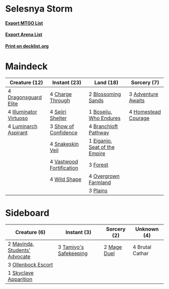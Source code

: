 # Selesnya Storm

#### [Export MTGO List](../collection/Selesnya%20Storm/Selesnya%20Storm.txt)
#### [Export Arena List](../collection/Selesnya%20Storm/Selesnya%20Storm_arena.txt)
#### [Print on decklist.org](http://decklist.org/?deckmain=3%09Adventure%20Awaits%0A2%09Blossoming%20Sands%0A1%09Boseiju,%20Who%20Endures%0A4%09Branchloft%20Pathway%0A4%09Charge%20Through%0A4%09Dragonsguard%20Elite%0A1%09Eiganjo,%20Seat%20of%20the%20Empire%0A3%09Forest%0A4%09Homestead%20Courage%0A4%09Illuminator%20Virtuoso%0A4%09Luminarch%20Aspirant%0A4%09Overgrown%20Farmland%0A3%09Plains%0A4%09Sejiri%20Shelter%0A3%09Show%20of%20Confidence%0A4%09Snakeskin%20Veil%0A4%09Vastwood%20Fortification%0A4%09Wild%20Shape&deckside=4%09Brutal%20Cathar%0A2%09Mage%20Duel%0A2%09Mavinda,%20Students'%20Advocate%0A3%09Ollenbock%20Escort%0A1%09Skyclave%20Apparition%0A3%09Tamiyo's%20Safekeeping)
# Maindeck

|                                          Creature (12)                                          |                                           Instant (23)                                            |                                               Land (18)                                                |                                         Sorcery (7)                                          |
|-------------------------------------------------------------------------------------------------|---------------------------------------------------------------------------------------------------|--------------------------------------------------------------------------------------------------------|----------------------------------------------------------------------------------------------|
|4 [Dragonsguard Elite](http://gatherer.wizards.com/Pages/Card/Details.aspx?multiverseid=513604)  |4 [Charge Through](http://gatherer.wizards.com/Pages/Card/Details.aspx?multiverseid=513601)        |2 [Blossoming Sands](http://gatherer.wizards.com/Pages/Card/Details.aspx?multiverseid=433169)           |3 [Adventure Awaits](http://gatherer.wizards.com/Pages/Card/Details.aspx?multiverseid=491822) |
|4 [Illuminator Virtuoso](http://gatherer.wizards.com/Pages/Card/Details.aspx?multiverseid=555218)|4 [Sejiri Shelter](http://gatherer.wizards.com/Pages/Card/Details.aspx?multiverseid=491662)        |1 [Boseiju, Who Endures](http://gatherer.wizards.com/Pages/Card/Details.aspx?multiverseid=548579)       |4 [Homestead Courage](http://gatherer.wizards.com/Pages/Card/Details.aspx?multiverseid=534780)|
|4 [Luminarch Aspirant](http://gatherer.wizards.com/Pages/Card/Details.aspx?multiverseid=491647)  |3 [Show of Confidence](http://gatherer.wizards.com/Pages/Card/Details.aspx?multiverseid=513505)    |4 [Branchloft Pathway](http://gatherer.wizards.com/Pages/Card/Details.aspx?multiverseid=491909)         |                                                                                              |
|                                                                                                 |4 [Snakeskin Veil](http://gatherer.wizards.com/Pages/Card/Details.aspx?multiverseid=503810)        |1 [Eiganjo, Seat of the Empire](http://gatherer.wizards.com/Pages/Card/Details.aspx?multiverseid=548581)|                                                                                              |
|                                                                                                 |4 [Vastwood Fortification](http://gatherer.wizards.com/Pages/Card/Details.aspx?multiverseid=491866)|3 [Forest](http://gatherer.wizards.com/Pages/Card/Details.aspx?multiverseid=439860)                     |                                                                                              |
|                                                                                                 |4 [Wild Shape](http://gatherer.wizards.com/Pages/Card/Details.aspx?multiverseid=527499)            |4 [Overgrown Farmland](http://gatherer.wizards.com/Pages/Card/Details.aspx?multiverseid=535064)         |                                                                                              |
|                                                                                                 |                                                                                                   |3 [Plains](http://gatherer.wizards.com/Pages/Card/Details.aspx?multiverseid=439856)                     |                                                                                              |


# Sideboard

|                                              Creature (6)                                              |                                           Instant (3)                                           |                                     Sorcery (2)                                      |  Unknown (4)  |
|--------------------------------------------------------------------------------------------------------|-------------------------------------------------------------------------------------------------|--------------------------------------------------------------------------------------|---------------|
|2 [Mavinda, Students' Advocate](http://gatherer.wizards.com/Pages/Card/Details.aspx?multiverseid=513498)|3 [Tamiyo's Safekeeping](http://gatherer.wizards.com/Pages/Card/Details.aspx?multiverseid=548521)|2 [Mage Duel](http://gatherer.wizards.com/Pages/Card/Details.aspx?multiverseid=513614)|4 Brutal Cathar|
|3 [Ollenbock Escort](http://gatherer.wizards.com/Pages/Card/Details.aspx?multiverseid=540859)           |                                                                                                 |                                                                                      |               |
|1 [Skyclave Apparition](http://gatherer.wizards.com/Pages/Card/Details.aspx?multiverseid=495603)        |                                                                                                 |                                                                                      |               |

